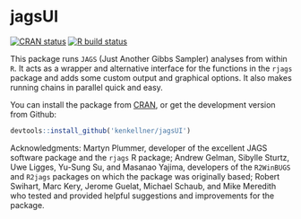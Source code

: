 jagsUI
==========


[![CRAN status](https://www.r-pkg.org/badges/version/jagsUI)](https://cran.r-project.org/web/packages/jagsUI/index.html)
[![R build status](https://github.com/kenkellner/jagsUI/workflows/R-CMD-check/badge.svg)](https://github.com/kenkellner/jagsUI/actions)

This package runs `JAGS` (Just Another Gibbs Sampler) analyses from within `R`. It acts as a wrapper and alternative interface for the functions in the `rjags` package and adds some custom output and graphical options. It also makes running chains in parallel quick and easy.

You can install the package from [CRAN](https://cran.r-project.org/web/packages/jagsUI/index.html), or get the development version from Github:

```r
devtools::install_github('kenkellner/jagsUI')
```

Acknowledgments: Martyn Plummer, developer of the excellent JAGS software package and the `rjags` R package;  Andrew Gelman, Sibylle Sturtz, Uwe Ligges, Yu-Sung Su, and Masanao Yajima, developers of the `R2WinBUGS` and `R2jags` packages on which the package was originally based; Robert Swihart, Marc Kery, Jerome Guelat, Michael Schaub, and Mike Meredith who tested and provided helpful suggestions and improvements for the package.
